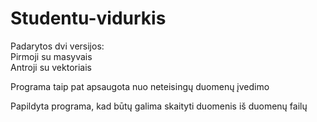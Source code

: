# Studentu-vidurkis

Padarytos dvi versijos:<br>
Pirmoji su masyvais<br>
Antroji su vektoriais

Programa taip pat apsaugota nuo neteisingų duomenų įvedimo

Papildyta programa, kad būtų galima skaityti duomenis iš duomenų failų
